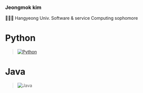 ### Jeongmok kim
👨🏻‍🎓 Hangyeong Univ. Software & service Computing sophomore

# Python
> [![Python](https://img.shields.io/badge/-Python-3776AB?style=flat-square&logo=Python&logoColor=white)](/siggu/Python/README.md)

# Java
> ![Java](https://img.shields.io/badge/-Java-007396?style=flat-square&logo=Java&logoColor=white)
